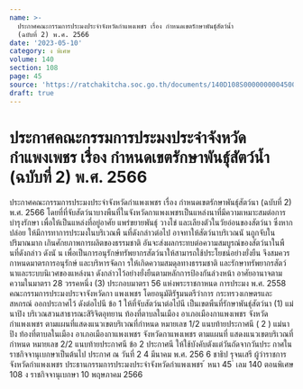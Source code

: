 ```yaml
---
name: >-
  ประกาศคณะกรรมการประมงประจำจังหวัดกำแพงเพชร เรื่อง กำหนดเขตรักษาพันธ์ุสัตว์น้ำ
  (ฉบับที่ 2) พ.ศ. 2566
date: '2023-05-10'
category: ง พิเศษ
volume: 140
section: 108
page: 45
source: 'https://ratchakitcha.soc.go.th/documents/140D108S0000000004500.pdf'
draft: true
---
```


# ประกาศคณะกรรมการประมงประจำจังหวัดกำแพงเพชร เรื่อง กำหนดเขตรักษาพันธ์ุสัตว์น้ำ (ฉบับที่ 2) พ.ศ. 2566

ประกาศคณะกรรมการประมงประจำจังหวัดกำแพงเพชร เรื่อง กำหนดเขตรักษาพันธุ์สัตว์นา (ฉบับที่ 2) พ.ศ. 2566 โดยที่ที่จับสัตว์นาบางพืนที่ในจังหวัดกาแพงเพชรเป็นแหล่งนาที่มีความเหมาะสมต่อการบำรุงรักษา เพื่อให้เป็นแหล่งที่อยู่อาศัย แพร่ขยายพันธุ์ วางไข่ และเลียงตัวในวัยอ่อนของสัตว์นา ซึ่งหากปล่อย ให้มีการทาการประมงในบริเวณพื นที่ดังกล่าวต่อไป อาจทาให้สัตว์นาบริเวณนั นถูกจับในปริมาณมาก เกินศักยภาพการผลิตของธรรมชาติ อันจะส่งผลกระทบต่อความสมบูรณ์ของสัตว์นาในพืนที่ดังกล่าว ดังนั น เพื่อเป็นการอนุรักษ์ทรัพยากรสัตว์นาให้สามารถใช้ประโยชน์อย่างยั่งยืน จึงสมควรกาหนดมาตรการอนุรักษ์ และบริหารจัดกา รให้เกิดความสมดุลทางธรรมชาติ และรักษาทรัพยากรสัตว์นาและระบบนิเวศของแหล่งนา ดังกล่าวไว้อย่างยั่งยืนตามหลักการป้องกันล่วงหน้า อาศัยอานาจตามความในมาตรา 28 วรรคหนึ่ง (3) ประกอบมาตรา 56 แห่งพระราชกาหนด การประมง พ.ศ. 2558 คณะกรรมการประมงประจาจังหวัดกา แพงเพชร โดยอนุมัติรัฐมนตรีว่าการ กระทรวงเกษตรและสหกรณ์ ออกประกาศไว้ ดังต่อไปนี ข้อ 1 ให้ที่จับสัตว์นาต่อไปนี เป็นเขตพืนที่รักษาพันธุ์สัตว์นา (1) แม่นาปิง บริเวณสวนสาธารณะสิริจิตอุทยาน ท้องที่ตาบลในเมือง อาเภอเมืองกาแพงเพชร จังหวัดกำแพงเพชร ตามแผนที่แสดงแนวเขตบริเวณที่กำหนด หมายเลข 1/2 แนบท้ายประกาศนี ( 2 ) แม่นาปิง ท้องที่ตาบลในเมือง อาเภอเมืองกาแพงเพชร จังหวัดกาแพงเพชร ตามแผนที่ แสดงแนวเขตบริเวณที่กำหนด หมายเลข 2/2 แนบท้ายประกาศนี ข้อ 2 ประกาศนี ให้ใช้บังคับตังแต่วันถัดจากวันประ กาศในราชกิจจานุเบกษาเป็นต้นไป ประกาศ ณ วันที่ 2 4 มีนาคม พ.ศ. 256 6 ชาธิป รุจนเสรี ผู้ว่าราชการจังหวัดกำแพงเพชร ประธานกรรมการประมงประจำจังหวัดกำแพงเพชร ้ หนา 45 ่ เลม 140 ตอนพิเศษ 108 ง ราชกิจจานุเบกษา 10 พฤษภาคม 2566







